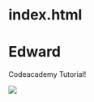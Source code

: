 # index.html

<html>

<body>
  <h1>Edward</h1>
  <p>Codeacademy Tutorial!</p>
  <img src="https://content.codecademy.com/articles/github-pages-via-web-app/happy-ice-cream.gif" />
</body>

</html>

